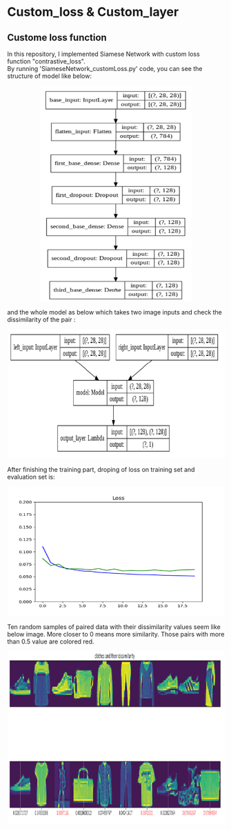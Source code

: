 # Custom_loss & Custom_layer

## Custome loss function  
In this repository, I implemented Siamese Network with custom loss function "contrastive_loss".  
By running 'SiameseNetwork_customLoss.py' code, you can see the structure of model like below:  
<p align="center">
<img src="image/model_layers.png" height=500 width=350>  
</p>

and the whole model as below which takes two image inputs and check the dissimilarity of the pair :  
<p align="center">
<img src="image/Siamese.png" height=300 width=600>  
</p>  

After finishing the training part, droping of loss on training set and evaluation set is: 
<p align="center">
<img src="image/Loss.png" height=300 width=500>  
</p>

Ten random samples of paired data with their dissimilarity values seem like below image. More closer to 0 means more similarity. Those pairs with more than 0.5 value are colored red.  
<p align="center">
<img src="image/display_image.png" height=400 width=900>
</p>
